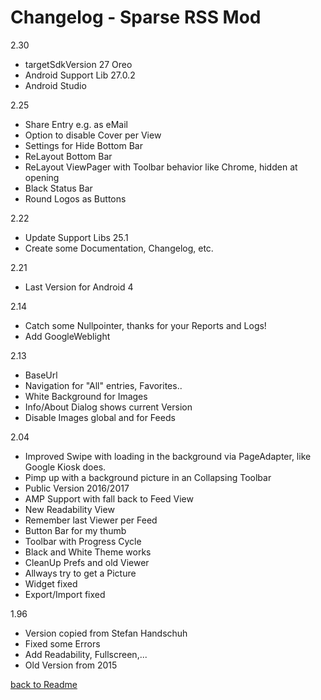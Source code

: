 Changelog - Sparse RSS Mod
==========================

2.30
* targetSdkVersion 27 Oreo
* Android Support Lib 27.0.2
* Android Studio

2.25
* Share Entry e.g. as eMail
* Option to disable Cover per View
* Settings for Hide Bottom Bar
* ReLayout Bottom Bar
* ReLayout ViewPager with Toolbar behavior like Chrome, hidden at opening
* Black Status Bar
* Round Logos as Buttons

2.22
* Update Support Libs 25.1
* Create some Documentation, Changelog, etc.

2.21
* Last Version for Android 4

2.14 
* Catch some Nullpointer, thanks for your Reports and Logs!
* Add GoogleWeblight	

2.13
* BaseUrl
* Navigation for "All" entries, Favorites..
* White Background for Images
* Info/About Dialog shows current Version
* Disable Images global and for Feeds

2.04
* Improved Swipe with loading in the background via PageAdapter, like Google Kiosk does.
* Pimp up with a background picture in an Collapsing Toolbar
* Public Version 2016/2017
* AMP Support with fall back to Feed View
* New Readability View
* Remember last Viewer per Feed
* Button Bar for my thumb
* Toolbar with Progress Cycle
* Black and White Theme works
* CleanUp Prefs and old Viewer
* Allways try to get a Picture
* Widget fixed
* Export/Import fixed

1.96
* Version copied from Stefan Handschuh
* Fixed some Errors
* Add Readability, Fullscreen,...
* Old Version from 2015
  

[back to Readme](..//README.md)


